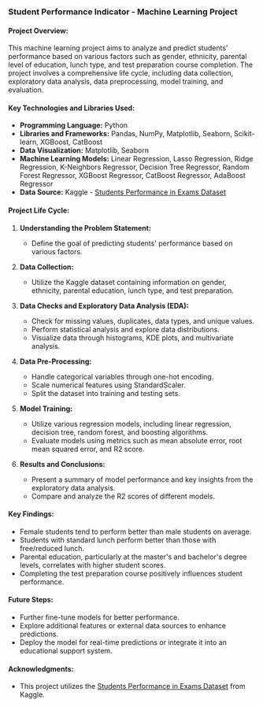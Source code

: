 ### Student Performance Indicator - Machine Learning Project

#### Project Overview:
This machine learning project aims to analyze and predict students' performance based on various factors such as gender, ethnicity, parental level of education, lunch type, and test preparation course completion. The project involves a comprehensive life cycle, including data collection, exploratory data analysis, data preprocessing, model training, and evaluation.

#### Key Technologies and Libraries Used:
- **Programming Language:** Python
- **Libraries and Frameworks:** Pandas, NumPy, Matplotlib, Seaborn, Scikit-learn, XGBoost, CatBoost
- **Data Visualization:** Matplotlib, Seaborn
- **Machine Learning Models:** Linear Regression, Lasso Regression, Ridge Regression, K-Neighbors Regressor, Decision Tree Regressor, Random Forest Regressor, XGBoost Regressor, CatBoost Regressor, AdaBoost Regressor
- **Data Source:** Kaggle - [Students Performance in Exams Dataset](https://www.kaggle.com/datasets/spscientist/students-performance-in-exams?datasetId=74977)

#### Project Life Cycle:

1. **Understanding the Problem Statement:**
   - Define the goal of predicting students' performance based on various factors.

2. **Data Collection:**
   - Utilize the Kaggle dataset containing information on gender, ethnicity, parental education, lunch type, and test preparation.

3. **Data Checks and Exploratory Data Analysis (EDA):**
   - Check for missing values, duplicates, data types, and unique values.
   - Perform statistical analysis and explore data distributions.
   - Visualize data through histograms, KDE plots, and multivariate analysis.

4. **Data Pre-Processing:**
   - Handle categorical variables through one-hot encoding.
   - Scale numerical features using StandardScaler.
   - Split the dataset into training and testing sets.

5. **Model Training:**
   - Utilize various regression models, including linear regression, decision tree, random forest, and boosting algorithms.
   - Evaluate models using metrics such as mean absolute error, root mean squared error, and R2 score.

6. **Results and Conclusions:**
   - Present a summary of model performance and key insights from the exploratory data analysis.
   - Compare and analyze the R2 scores of different models.

#### Key Findings:
- Female students tend to perform better than male students on average.
- Students with standard lunch perform better than those with free/reduced lunch.
- Parental education, particularly at the master's and bachelor's degree levels, correlates with higher student scores.
- Completing the test preparation course positively influences student performance.

#### Future Steps:
- Further fine-tune models for better performance.
- Explore additional features or external data sources to enhance predictions.
- Deploy the model for real-time predictions or integrate it into an educational support system.

#### Acknowledgments:
- This project utilizes the [Students Performance in Exams Dataset](https://www.kaggle.com/datasets/spscientist/students-performance-in-exams?datasetId=74977) from Kaggle.
